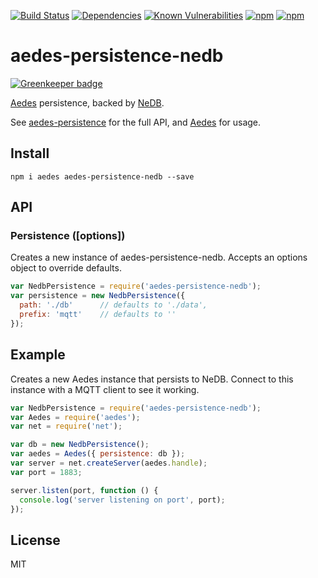 [![Build Status](https://img.shields.io/travis/ovhemert/aedes-persistence-nedb.svg)](https://travis-ci.org/ovhemert/aedes-persistence-nedb)
[![Dependencies](https://img.shields.io/david/ovhemert/aedes-persistence-nedb.svg)]()
[![Known Vulnerabilities](https://snyk.io/test/npm/aedes-persistence-nedb/badge.svg)](https://snyk.io/test/npm/aedes-persistence-nedb)
[![npm](https://img.shields.io/npm/v/aedes-persistence-nedb.svg)]()
[![npm](https://img.shields.io/npm/dm/aedes-persistence-nedb.svg)]()

# aedes-persistence-nedb

[![Greenkeeper badge](https://badges.greenkeeper.io/ovhemert/aedes-persistence-nedb.svg)](https://greenkeeper.io/)

[Aedes][aedes] persistence, backed by [NeDB][nedb].

See [aedes-persistence][persistence] for the full API, and [Aedes][aedes] for usage.

## Install

```
npm i aedes aedes-persistence-nedb --save
```

## API

### Persistence ([options])

Creates a new instance of aedes-persistence-nedb.
Accepts an options object to override defaults.

```js
var NedbPersistence = require('aedes-persistence-nedb');
var persistence = new NedbPersistence({
  path: './db'      // defaults to './data',
  prefix: 'mqtt'    // defaults to ''
});
```

## Example

Creates a new Aedes instance that persists to NeDB. Connect to this instance with a MQTT client to see it working.

```js
var NedbPersistence = require('aedes-persistence-nedb');
var Aedes = require('aedes');
var net = require('net');

var db = new NedbPersistence();
var aedes = Aedes({ persistence: db });
var server = net.createServer(aedes.handle);
var port = 1883;

server.listen(port, function () {
  console.log('server listening on port', port);
});
```

## License

MIT

[aedes]: https://github.com/mcollina/aedes
[persistence]: https://github.com/mcollina/aedes-persistence
[nedb]: https://github.com/louischatriot/nedb
